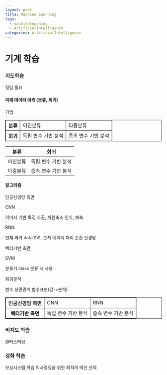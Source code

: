 ```yaml
---
layout: post
title: Machine Learning
tags: 
  - machinelearning
  - ArtificialIntelligence
categories: ArtificialIntelligence
---
```


# 기계 학습

### 지도학습
정답 필요

#### 미래 데이터 예측 (분류, 회귀)

기법
<table style="border: 1px solid; border-collapse: collapse;">   
  <tr style="border: solid 1px ;">     <th style="border: solid 1px ;">분류</th>
    <td style="border: 1px solid;">
     이진분류
    </td>
    <td style="border: 1px solid;">
     다중분류
    </td>   
  </tr>
  <tr style="border: solid 1px ;">     <th style="border: solid 1px ;">회귀</th>
    <td style="border: 1px solid;">
     독립 변수 기반 분석
    </td>
    <td style="border: 1px solid;">
     종속 변수 기반 분석
    </td>   
  </tr>
</table>



|분류              |회귀                |
|---                |---                |
|이진분류           |독립 변수 기반 분석  |
|다중분류           |종속 변수 기반 분석  |


#### 알고리즘
인공신경망 측면

CNN

이미지 기반 특징 추출, 차원축소 인식, 예측

RNN 

현재 과거 data고려, 순차 데이터 처리 순환 신경망


벡터기반 측면

SVM      

분류기 class 분류 시 사용

회귀분석

변수 상관관계 함수표현(값->분석)



<table style="border: 1px solid; border-collapse: collapse;">   
  <tr style="border: solid 1px ;">     <th style="border: solid 1px ;">인공신경망 측면</th>
    <td style="border: 1px solid;">
     CNN
    </td>
    <td style="border: 1px solid;">
     RNN
    </td>   
  </tr>
  <tr style="border: solid 1px ;">     <th style="border: solid 1px ;">벡터기반 측면</th>
    <td style="border: 1px solid;">
     독립 변수 기반 분석
    </td>
    <td style="border: 1px solid;">
     종속 변수 기반 분석
    </td>   
  </tr>
</table>




### 비지도 학습
클러스터링

### 강화 학습
보상시스템 학습
의사결정을 위한 최적의 액션 선택
